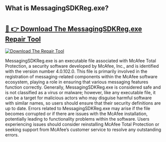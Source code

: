 ## What is MessagingSDKReg.exe? 

# <h2><a href="https://exedetect.com/download.php?MessagingSDKReg.exe">🔗 👉 Download The MessagingSDKReg.exe Repair Tool</a></h2>

[![Download The Repair Tool](https://exedetect.com/download-button.jpg)](https://exedetect.com/download.php?MessagingSDKReg.exe)

MessagingSDKReg.exe is an executable file associated with McAfee Total Protection, a security software developed by McAfee, Inc., and is identified with the version number 4.0.102.0. This file is primarily involved in the registration of messaging-related components within the McAfee software ecosystem, playing a role in ensuring that various messaging features function correctly. Generally, MessagingSDKReg.exe is considered safe and is not classified as a virus or malware; however, like any executable file, it can be a target for malicious actors who may disguise harmful software with similar names, so users should ensure that their security definitions are up to date. Errors related to MessagingSDKReg.exe may arise if the file becomes corrupted or if there are issues with the McAfee installation, potentially leading to functionality problems within the software. Users experiencing issues should consider reinstalling McAfee Total Protection or seeking support from McAfee’s customer service to resolve any outstanding errors.